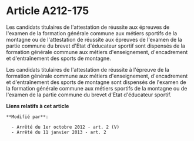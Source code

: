 # Article A212-175

Les candidats titulaires de l'attestation de réussite aux épreuves de l'examen de la formation générale commune aux métiers
sportifs de la montagne ou de l'attestation de réussite aux épreuves de l'examen de la partie commune du brevet d'Etat
d'éducateur sportif sont dispensés de la formation générale commune aux métiers d'enseignement, d'encadrement et
d'entraînement des sports de montagne.

Les candidats titulaires de l'attestation de réussite à l'épreuve de la formation générale commune aux métiers
d'enseignement, d'encadrement et d'entraînement des sports de montagne sont dispensés de l'examen de la formation générale
commune aux métiers sportifs de la montagne ou de l'examen de la partie commune du brevet d'Etat d'éducateur sportif.

**Liens relatifs à cet article**

	**Modifié par**:

	  - Arrêté du 1er octobre 2012 - art. 2 (V)
	  - Arrêté du 11 janvier 2013 - art. 2
